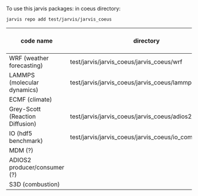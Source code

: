 To use this jarvis packages:
in coeus directory:
```angular2html
jarvis repo add test/jarvis/jarvis_coeus
```


| code name  | directory  | derived quantity example  | query session examples  | notes  |
|---|---|---|---|---|
| WRF (weather forecasting)  |  test/jarvis/jarvis_coeus/jarvis_coeus/wrf |   |   |   |
| LAMMPS (molecular dynamics) | test/jarvis/jarvis_coeus/jarvis_coeus/lammps  |   |   |   |
| ECMF (climate) |   |   |   |   |
| Grey-Scott (Reaction Diffusion) | test/jarvis/jarvis_coeus/jarvis_coeus/adios2_gray_scott  |   |   |   |
| IO (hdf5 benchmark) | test/jarvis/jarvis_coeus/jarvis_coeus/io_comp  |   |   |   |
| MDM (?) |   |   |   |   |
| ADIOS2 producer/consumer (?) |   |   |   |   |
| S3D (combustion) |   |   |   |   |
